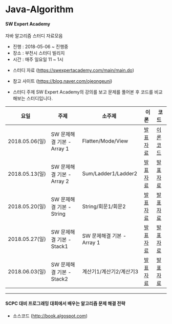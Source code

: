 # Java-Algorithm

#### SW Expert Academy
자바 알고리즘 스터디 자료모음
- 진행 : 2018-05-06 ~ 진행중
- 장소 : 부천시 스터디 빌리지
- 시간 : 매주 일요일 11 ~ 1시

* 스터디 자료 (https://swexpertacademy.com/main/main.do)
* 참고 사이트 (https://blog.naver.com/ojeongeuni)

* 스터디 주제
SW Expert Academy의 강의를 보고 문제를 풀어본 후 코드를 비교해보는 스터디입니다.


|요일   |주제   |소주제   |이론   |코드   |
|---|---|---|---|---|
|2018.05.06(일)|SW 문제해결 기본 - Array 1|Flatten/Mode/View|[발표자료](https://blog.naver.com/ojeongeuni/221268968962)|[이론코드](https://github.com/ohjeongeun/algorithm-Study/tree/master/day0504)
|2018.05.13(일)|SW 문제해결 기본 - Array 2|Sum/Ladder1/Ladder2|[발표자료](https://blog.naver.com/choco_9966/221280487166)|[발표자료](https://github.com/choco9966/Algorithm/tree/master/SW%20%EB%AC%B8%EC%A0%9C%ED%95%B4%EA%B2%B0%20%EA%B8%B0%EB%B3%B8/Array%202)
|2018.05.20(일)|SW 문제해결 기본 - String|String/회문1/회문2|[발표자료](https://blog.naver.com/choco_9966/221280493525)|[발표자료](https://github.com/choco9966/Algorithm/tree/master/SW%20%EB%AC%B8%EC%A0%9C%ED%95%B4%EA%B2%B0%20%EA%B8%B0%EB%B3%B8/String)
|2018.05.27(일)|SW 문제해결 기본 - Stack1|SW 문제해결 기본 - Array 1|[발표자료](https://blog.naver.com/choco_9966/221236770723)|[발표자료](https://blog.naver.com/choco_9966/221236770723)
|2018.06.03(일)|SW 문제해결 기본 - Stack2|계산기1/계산기2/계산기3|[발표자료](https://blog.naver.com/choco_9966/221236770723)|[발표자료](https://blog.naver.com/choco_9966/221236770723)


---

#### SCPC 대비 프로그래밍 대회에서 배우는 알고리즘 문제 해결 전략
- 소스코드 (http://book.algospot.com)
